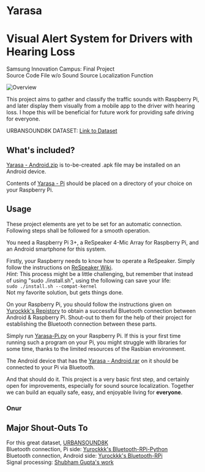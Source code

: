 # Yarasa
# Visual Alert System for Drivers with Hearing Loss

Samsung Innovation Campus: Final Project\
Source Code File w/o Sound Source Localization Function

![Overview](https://i.hizliresim.com/a3xxtnz.PNG)

This project aims to gather and classify the traffic sounds with Raspberry Pi, and later display them visually from a mobile app to the driver with hearing loss. I hope this will be beneficial for future work for providing safe driving for everyone.

URBANSOUND8K DATASET: [Link to Dataset](https://urbansounddataset.weebly.com/urbansound8k.html)

## What's included?

[Yarasa - Android.zip](https://github.com/aonurakman/Yarasa/blob/876aeb5e36355f34804774808dd330efb2b052db/Yarasa%20-%20Android.zip) is to-be-created .apk file may be installed on an Android device.

Contents of [Yarasa - Pi](https://github.com/aonurakman/Yarasa/tree/876aeb5e36355f34804774808dd330efb2b052db/Yarasa%20-%20Pi) should be placed on a directory of your choice on your Raspberry Pi.

## Usage

These project elements are yet to be set for an automatic connection. Following steps shall be followed for a smooth operation.

You need a Raspberry Pi 3+, a ReSpeaker 4-Mic Array for Raspberry Pi, and an Android smartphone for this system.

Firstly, your Raspberry needs to know how to operate a ReSpeaker. Simply follow the instructions on [ReSpeaker Wiki](https://wiki.seeedstudio.com/ReSpeaker_4_Mic_Array_for_Raspberry_Pi/).\
*Hint*: This process might be a little challenging, but remember that instead of using "sudo ./install.sh", using the following can save your life:\
`sudo ./install.sh --compat-kernel`\
Not my favorite solution, but gets things done.

On your Raspberry Pi, you should follow the instructions given on [Yurockkk's Repistory](https://github.com/Yurockkk/Bluetooth-RPi-Python) to obtain a successful Bluetooth connection between Android & Raspberry Pi. Shout-out to them for the help of their project for establishing the Bluetooth connection between these parts.

Simply run [Yarasa-Pi.py](https://github.com/aonurakman/Yarasa/blob/main/Yarasa-Pi.py) on your Raspberry Pi. If this is your first time running such a program on your Pi, you might struggle with libraries for some time, thanks to the limited resources of the Rasbian environment.

The Android device that has the [Yarasa - Android.rar](https://github.com/aonurakman/Yarasa/blob/main/Yarasa%20-%20Android.rar) on it should be connected to your Pi via Bluetooth.

And that should do it. This project is a very basic first step, and certainly open for improvements, especially for sound source localization. Together we can build an equally safe, easy, and enjoyable living for **everyone**.

### Onur

## Major Shout-Outs To

For this great dataset, [URBANSOUND8K](https://urbansounddataset.weebly.com/urbansound8k.html)\
Bluetooth connection, Pi side: [Yurockkk's Bluetooth-RPi-Python](https://github.com/Yurockkk/Bluetooth-RPi-Python)\
Bluetooth connection, Android side: [Yurockkk's Bluetooth-RPi](https://github.com/Yurockkk/Bluetooth-RPi)\
Signal processing: [Shubham Gupta's work](https://towardsdatascience.com/urban-sound-classification-using-neural-networks-9b6fcd8a9150)


